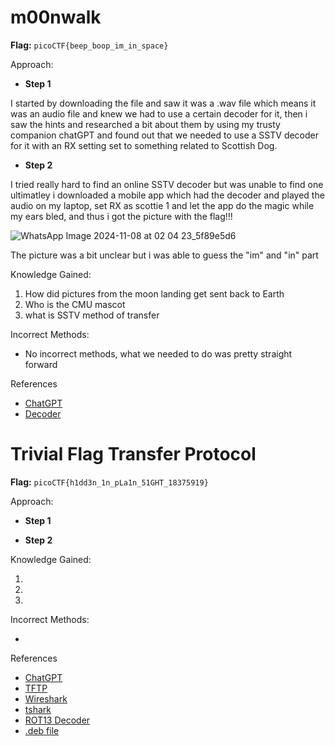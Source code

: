 # m00nwalk

**Flag:** `picoCTF{beep_boop_im_in_space}`

Approach:

- **Step 1**

I started by downloading the file and saw it was a .wav file which means it was an audio file and knew we had to use a certain decoder for it, then i saw the hints and researched a bit about them by using my trusty companion chatGPT and found out that we needed to use a SSTV decoder for it with an RX setting set to something related to Scottish Dog.

- **Step 2**

I tried really hard to find an online SSTV decoder but was unable to find one ultimatley i downloaded a mobile app which had the decoder and played the audio on my laptop, set RX as scottie 1 and let the app do the magic while my ears bled, and thus i got the picture with the flag!!!

![WhatsApp Image 2024-11-08 at 02 04 23_5f89e5d6](https://github.com/user-attachments/assets/a00ebe72-ed09-4190-ba67-db14464d8aa1)

The picture was a bit unclear but i was able to guess the "im" and "in" part

Knowledge Gained:

1. How did pictures from the moon landing get sent back to Earth
2. Who is the CMU mascot
3. what is SSTV method of transfer 

Incorrect Methods:

- No incorrect methods, what we needed to do was pretty straight forward

References

- [ChatGPT](www.chatgpt.com)
- [Decoder](https://play.google.com/store/apps/details?id=xdsopl.robot36&hl=en_IN)

# Trivial Flag Transfer Protocol

**Flag:** `picoCTF{h1dd3n_1n_pLa1n_51GHT_18375919}`

Approach:

- **Step 1**



- **Step 2**



Knowledge Gained:

1. 
2. 
3. 

Incorrect Methods:

- 

References

- [ChatGPT](www.chatgpt.com)
- [TFTP](https://www.geeksforgeeks.org/what-is-tftp-trivial-file-transfer-protocol/)
- [Wireshark](https://www.wireshark.org/download.html)
- [tshark](https://www.wireshark.org/docs/man-pages/tshark.html)
- [ROT13 Decoder](https://cryptii.com/pipes/rot13-decoder)
- [.deb file](https://en.wikipedia.org/wiki/Deb_(file_format))
